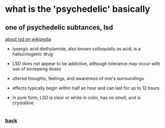 # what is the 'psychedelic' basically

## one of psychedelic subtances, lsd 
[about lsd on wikipedia](https://en.wikipedia.org/wiki/Lysergic_acid_diethylamide)

- lysergic acid diethylamide, also known colloquially as acid, is a hallucinogenic drug

- LSD does not appear to be addictive, although tolerance may occur with use of increasing doses

- altered thoughts, feelings, and awareness of one's surroundings

- effects typically begin within half an hour and can last for up to 12 hours

- in pure form, LSD is clear or white in color, has no smell, and is crystalline

#
### [back](main.md)